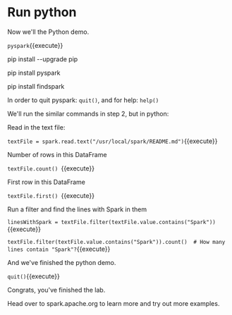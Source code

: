 # Run python
Now we'll the Python demo.

`pyspark`{{execute}}

pip install --upgrade pip

pip install pyspark

pip install findspark

In order to quit pyspark: `quit()`, and for help: `help()`

We'll run the similar commands in step 2, but in python:

Read in the text file:

`textFile = spark.read.text("/usr/local/spark/README.md")`{{execute}}

 Number of rows in this DataFrame

`textFile.count() `{{execute}}

First row in this DataFrame

`textFile.first() `{{execute}}

Run a filter and find the lines with Spark in them

`linesWithSpark = textFile.filter(textFile.value.contains("Spark"))`{{execute}}

`textFile.filter(textFile.value.contains("Spark")).count()  # How many lines contain "Spark"?`{{execute}}

And we've finished the python demo.

`quit()`{{execute}}

Congrats, you've finished the lab.

Head over to spark.apache.org to learn more and try out more examples. 

